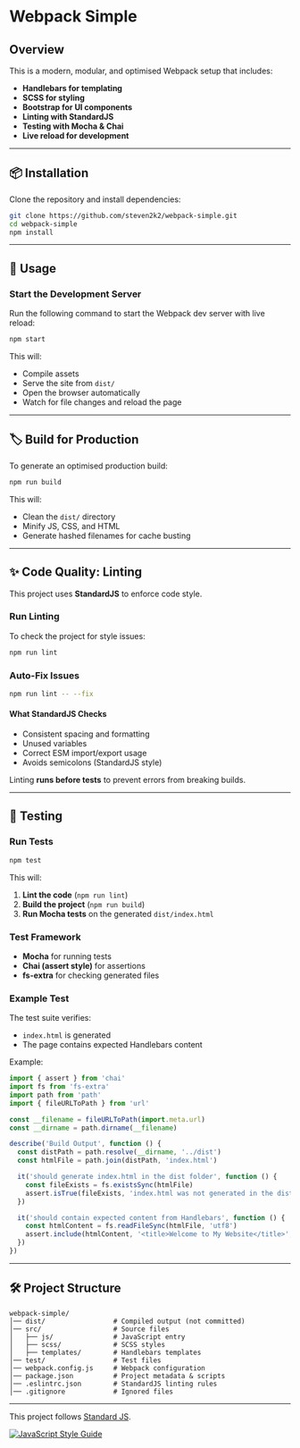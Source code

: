 # Webpack Simple

## Overview
This is a modern, modular, and optimised Webpack setup that includes:
- **Handlebars for templating**
- **SCSS for styling**
- **Bootstrap for UI components**
- **Linting with StandardJS**
- **Testing with Mocha & Chai**
- **Live reload for development**

---

## 📦 Installation

Clone the repository and install dependencies:

```bash
git clone https://github.com/steven2k2/webpack-simple.git
cd webpack-simple
npm install
```

---

## 🚀 Usage

### **Start the Development Server**
Run the following command to start the Webpack dev server with live reload:

```bash
npm start
```
This will:
- Compile assets
- Serve the site from `dist/`
- Open the browser automatically
- Watch for file changes and reload the page

---

## 🏷 Build for Production
To generate an optimised production build:

```bash
npm run build
```
This will:
- Clean the `dist/` directory
- Minify JS, CSS, and HTML
- Generate hashed filenames for cache busting

---

## ✨ Code Quality: Linting

This project uses **StandardJS** to enforce code style.

### **Run Linting**
To check the project for style issues:
```bash
npm run lint
```

### **Auto-Fix Issues**
```bash
npm run lint -- --fix
```

#### **What StandardJS Checks**
- Consistent spacing and formatting
- Unused variables
- Correct ESM import/export usage
- Avoids semicolons (StandardJS style)

Linting **runs before tests** to prevent errors from breaking builds.

---

## 🧬 Testing

### **Run Tests**
```bash
npm test
```
This will:
1. **Lint the code** (`npm run lint`)
2. **Build the project** (`npm run build`)
3. **Run Mocha tests** on the generated `dist/index.html`

### **Test Framework**
- **Mocha** for running tests
- **Chai (assert style)** for assertions
- **fs-extra** for checking generated files

### **Example Test**
The test suite verifies:
- `index.html` is generated
- The page contains expected Handlebars content

Example:
```js
import { assert } from 'chai'
import fs from 'fs-extra'
import path from 'path'
import { fileURLToPath } from 'url'

const __filename = fileURLToPath(import.meta.url)
const __dirname = path.dirname(__filename)

describe('Build Output', function () {
  const distPath = path.resolve(__dirname, '../dist')
  const htmlFile = path.join(distPath, 'index.html')

  it('should generate index.html in the dist folder', function () {
    const fileExists = fs.existsSync(htmlFile)
    assert.isTrue(fileExists, 'index.html was not generated in the dist folder')
  })

  it('should contain expected content from Handlebars', function () {
    const htmlContent = fs.readFileSync(htmlFile, 'utf8')
    assert.include(htmlContent, '<title>Welcome to My Website</title>', 'Missing title')
  })
})
```

---

## 🛠 Project Structure
```
webpack-simple/
│── dist/                 # Compiled output (not committed)
│── src/                  # Source files
│   ├── js/               # JavaScript entry
│   ├── scss/             # SCSS styles
│   ├── templates/        # Handlebars templates
│── test/                 # Test files
│── webpack.config.js     # Webpack configuration
│── package.json          # Project metadata & scripts
│── .eslintrc.json        # StandardJS linting rules
│── .gitignore            # Ignored files
```

---

This project follows [Standard JS](https://standardjs.com/).

[![JavaScript Style Guide](https://cdn.rawgit.com/standard/standard/master/badge.svg)](https://github.com/standard/standard)
